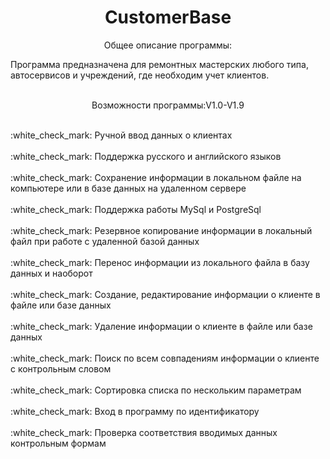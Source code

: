 <h1 align="center">CustomerBase</h1>
<p align="center">Общее описание программы:</p>
Программа предназначена для ремонтных мастерских любого типа, автосервисов и учреждений, где необходим учет клиентов.
<br></br>
<p align="center">Возможности программы:V1.0-V1.9</p>
<br>:white_check_mark: Ручной ввод данных о клиентах</br>
<br>:white_check_mark: Поддержка русского и английского языков</br>
<br>:white_check_mark: Сохранение информации в локальном файле на компьютере или в базе данных на удаленном сервере</br>
<br>:white_check_mark: Поддержка работы MySql и PostgreSql</br>
<br>:white_check_mark: Резервное копирование информации в локальный файл при работе с удаленной базой данных</br>
<br>:white_check_mark: Перенос информации из локального файла в базу данных и наоборот</br>
<br>:white_check_mark: Создание, редактирование информации о клиенте в файле или базе данных</br>
<br>:white_check_mark: Удаление информации о клиенте в файле или базе данных</br>
<br>:white_check_mark: Поиск по всем совпадениям информации о клиенте с контрольным словом</br>
<br>:white_check_mark: Сортировка списка по нескольким параметрам</br>
<br>:white_check_mark: Вход в программу по идентификатору</br>
<br>:white_check_mark: Проверка соответствия вводимых данных контрольным формам</br>